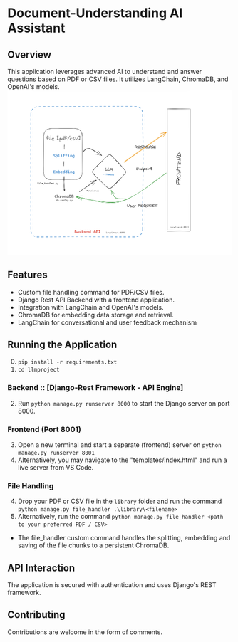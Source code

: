 # Document-Understanding AI Assistant

## Overview
This application leverages advanced AI to understand and answer questions based on PDF or CSV files. It utilizes LangChain, ChromaDB, and OpenAI's models.
![Project Image](./images/Assessment-2.png)


## Features
- Custom file handling command for PDF/CSV files.
- Django Rest API Backend with a frontend application.
- Integration with LangChain and OpenAI's models.
- ChromaDB for embedding data storage and retrieval.
- LangChain for conversational and user feedback mechanism

## Running the Application
0. `pip install -r requirements.txt`
1. `cd llmproject`

### Backend :: [Django-Rest Framework - API Engine]
2. Run `python manage.py runserver 8000` to start the Django server on port 8000.

### Frontend (Port 8001)
3. Open a new terminal and start a separate (frontend) server on `python manage.py runserver 8001`
3. Alternatively, you may navigate to the "templates/index.html" and run a live server from VS Code.

### File Handling
4. Drop your PDF or CSV file in the `library` folder and run the command `python manage.py file_handler .\library\<filename>`
4. Alternatively, run the command `python manage.py file_handler <path to your preferred PDF / CSV>`
- The file_handler custom command handles the splitting, embedding and saving of the file chunks to a persistent ChromaDB.

## API Interaction
The application is secured with authentication and uses Django's REST framework.

## Contributing
Contributions are welcome in the form of comments. 
